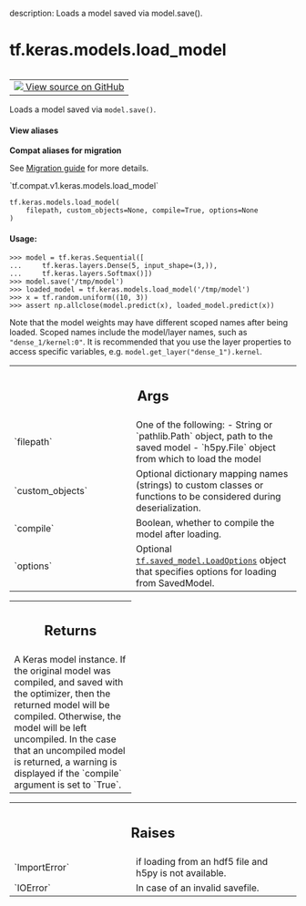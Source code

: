 description: Loads a model saved via model.save().

<div itemscope itemtype="http://developers.google.com/ReferenceObject">
<meta itemprop="name" content="tf.keras.models.load_model" />
<meta itemprop="path" content="Stable" />
</div>

# tf.keras.models.load_model

<!-- Insert buttons and diff -->

<table class="tfo-notebook-buttons tfo-api nocontent" align="left">
<td>
  <a target="_blank" href="https://github.com/keras-team/keras/tree/v2.9.0/keras/saving/save.py#L157-L224">
    <img src="https://www.tensorflow.org/images/GitHub-Mark-32px.png" />
    View source on GitHub
  </a>
</td>
</table>



Loads a model saved via `model.save()`.

<section class="expandable">
  <h4 class="showalways">View aliases</h4>
  <p>
<b>Compat aliases for migration</b>
<p>See
<a href="https://www.tensorflow.org/guide/migrate">Migration guide</a> for
more details.</p>
<p>`tf.compat.v1.keras.models.load_model`</p>
</p>
</section>

<pre class="devsite-click-to-copy prettyprint lang-py tfo-signature-link">
<code>tf.keras.models.load_model(
    filepath, custom_objects=None, compile=True, options=None
)
</code></pre>



<!-- Placeholder for "Used in" -->


#### Usage:



```
>>> model = tf.keras.Sequential([
...     tf.keras.layers.Dense(5, input_shape=(3,)),
...     tf.keras.layers.Softmax()])
>>> model.save('/tmp/model')
>>> loaded_model = tf.keras.models.load_model('/tmp/model')
>>> x = tf.random.uniform((10, 3))
>>> assert np.allclose(model.predict(x), loaded_model.predict(x))
```

Note that the model weights may have different scoped names after being
loaded. Scoped names include the model/layer names, such as
`"dense_1/kernel:0"`. It is recommended that you use the layer properties to
access specific variables, e.g. `model.get_layer("dense_1").kernel`.

<!-- Tabular view -->
 <table class="responsive fixed orange">
<colgroup><col width="214px"><col></colgroup>
<tr><th colspan="2"><h2 class="add-link">Args</h2></th></tr>

<tr>
<td>
`filepath`
</td>
<td>
One of the following:
- String or `pathlib.Path` object, path to the saved model
- `h5py.File` object from which to load the model
</td>
</tr><tr>
<td>
`custom_objects`
</td>
<td>
Optional dictionary mapping names
(strings) to custom classes or functions to be
considered during deserialization.
</td>
</tr><tr>
<td>
`compile`
</td>
<td>
Boolean, whether to compile the model
after loading.
</td>
</tr><tr>
<td>
`options`
</td>
<td>
Optional <a href="../../../tf/saved_model/LoadOptions.md"><code>tf.saved_model.LoadOptions</code></a> object that specifies
options for loading from SavedModel.
</td>
</tr>
</table>



<!-- Tabular view -->
 <table class="responsive fixed orange">
<colgroup><col width="214px"><col></colgroup>
<tr><th colspan="2"><h2 class="add-link">Returns</h2></th></tr>
<tr class="alt">
<td colspan="2">
A Keras model instance. If the original model was compiled, and saved with
the optimizer, then the returned model will be compiled. Otherwise, the
model will be left uncompiled. In the case that an uncompiled model is
returned, a warning is displayed if the `compile` argument is set to
`True`.
</td>
</tr>

</table>



<!-- Tabular view -->
 <table class="responsive fixed orange">
<colgroup><col width="214px"><col></colgroup>
<tr><th colspan="2"><h2 class="add-link">Raises</h2></th></tr>

<tr>
<td>
`ImportError`
</td>
<td>
if loading from an hdf5 file and h5py is not available.
</td>
</tr><tr>
<td>
`IOError`
</td>
<td>
In case of an invalid savefile.
</td>
</tr>
</table>

